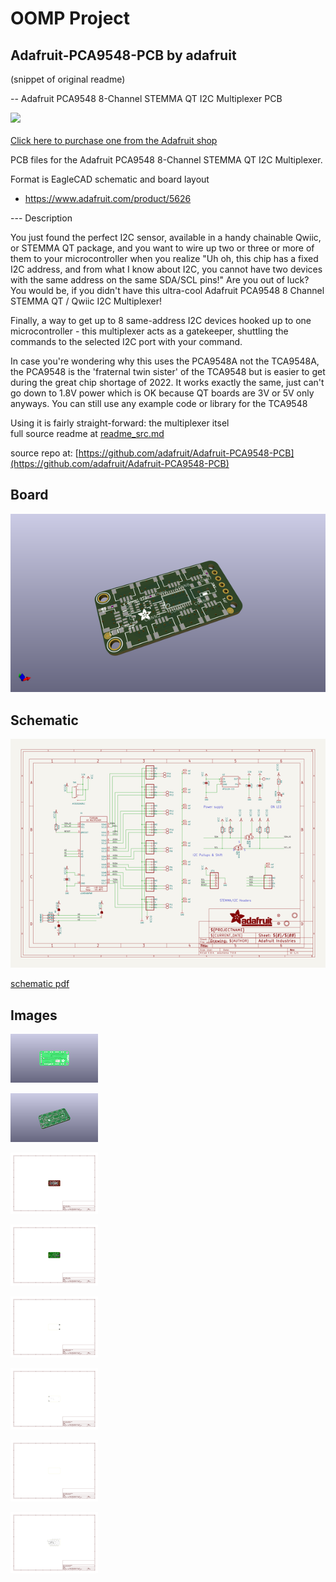 # OOMP Project  
## Adafruit-PCA9548-PCB  by adafruit  
  
(snippet of original readme)  
  
-- Adafruit PCA9548 8-Channel STEMMA QT I2C Multiplexer PCB  
  
<a href="http://www.adafruit.com/products/5626"><img src="assets/5626.jpg?raw=true" width="500px"><br/>  
Click here to purchase one from the Adafruit shop</a>  
  
PCB files for the Adafruit PCA9548 8-Channel STEMMA QT I2C Multiplexer.   
  
Format is EagleCAD schematic and board layout  
* https://www.adafruit.com/product/5626  
  
--- Description  
  
You just found the perfect I2C sensor, available in a handy chainable Qwiic, or STEMMA QT package, and you want to wire up two or three or more of them to your microcontroller when you realize "Uh oh, this chip has a fixed I2C address, and from what I know about I2C, you cannot have two devices with the same address on the same SDA/SCL pins!" Are you out of luck? You would be, if you didn't have this ultra-cool Adafruit PCA9548 8 Channel STEMMA QT / Qwiic I2C Multiplexer!  
  
Finally, a way to get up to 8 same-address I2C devices hooked up to one microcontroller - this multiplexer acts as a gatekeeper, shuttling the commands to the selected I2C port with your command.  
  
In case you're wondering why this uses the PCA9548A not the TCA9548A, the PCA9548 is the 'fraternal twin sister' of the TCA9548 but is easier to get during the great chip shortage of 2022. It works exactly the same, just can't go down to 1.8V power which is OK because QT boards are 3V or 5V only anyways. You can still use any example code or library for the TCA9548  
  
Using it is fairly straight-forward: the multiplexer itsel  
  full source readme at [readme_src.md](readme_src.md)  
  
source repo at: [https://github.com/adafruit/Adafruit-PCA9548-PCB](https://github.com/adafruit/Adafruit-PCA9548-PCB)  
## Board  
  
[![working_3d.png](working_3d_600.png)](working_3d.png)  
## Schematic  
  
[![working_schematic.png](working_schematic_600.png)](working_schematic.png)  
  
[schematic pdf](working_schematic.pdf)  
## Images  
  
[![working_3D_bottom.png](working_3D_bottom_140.png)](working_3D_bottom.png)  
  
[![working_3D_top.png](working_3D_top_140.png)](working_3D_top.png)  
  
[![working_assembly_page_01.png](working_assembly_page_01_140.png)](working_assembly_page_01.png)  
  
[![working_assembly_page_02.png](working_assembly_page_02_140.png)](working_assembly_page_02.png)  
  
[![working_assembly_page_03.png](working_assembly_page_03_140.png)](working_assembly_page_03.png)  
  
[![working_assembly_page_04.png](working_assembly_page_04_140.png)](working_assembly_page_04.png)  
  
[![working_assembly_page_05.png](working_assembly_page_05_140.png)](working_assembly_page_05.png)  
  
[![working_assembly_page_06.png](working_assembly_page_06_140.png)](working_assembly_page_06.png)  
